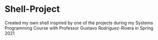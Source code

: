 # Shell-Project
Created my own shell inspired by one of the projects during my Systems Programming Course with Professor Gustavo Rodriguez-Rivera in Spring 2021

